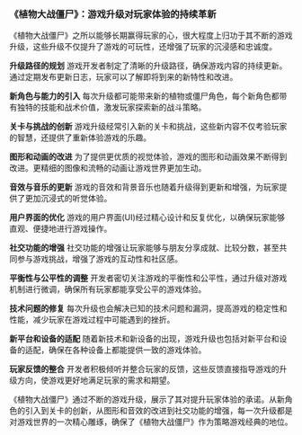 ### 《植物大战僵尸》：游戏升级对玩家体验的持续革新

《植物大战僵尸》之所以能够长期赢得玩家的心，很大程度上归功于其不断的游戏升级，这些升级不仅提升了游戏的可玩性，还增强了玩家的沉浸感和忠诚度。

**升级路径的规划**
游戏开发者制定了清晰的升级路径，确保游戏内容的持续更新。通过定期发布更新日志，玩家可以了解即将到来的新特性和改进。

**新角色与能力的引入**
每次升级都可能带来新的植物或僵尸角色，每个新角色都带有独特的技能和战术价值，激发玩家探索新的战斗策略。

**关卡与挑战的创新**
游戏升级经常引入新的关卡和挑战，这些新内容不仅考验玩家的智慧，还提供了重新体验游戏的乐趣。

**图形和动画的改进**
为了提供更优质的视觉体验，游戏的图形和动画效果不断得到改进。更精细的图像和流畅的动画让游戏世界更加生动。

**音效与音乐的更新**
游戏的音效和背景音乐也随着升级得到更新和增强，为玩家提供了更加沉浸式的听觉体验。

**用户界面的优化**
游戏的用户界面(UI)经过精心设计和反复优化，以确保玩家能够直观、便捷地进行游戏操作。

**社交功能的增强**
社交功能的增强让玩家能够与朋友分享成就、比较分数，甚至共同参与游戏挑战，增强了游戏的互动性和社区感。

**平衡性与公平性的调整**
开发者密切关注游戏的平衡性和公平性，通过升级对游戏机制进行微调，确保所有玩家都能享受公平的游戏体验。

**技术问题的修复**
每次升级也会解决已知的技术问题和漏洞，提高游戏的稳定性和性能，减少玩家在游戏过程中可能遇到的挫折。

**新平台和设备的适配**
随着新技术和新设备的出现，游戏升级也包括对新平台和设备的适配，确保在各种设备上都能提供一致的游戏体验。

**玩家反馈的整合**
开发者积极倾听并整合玩家的反馈，这些反馈直接指导游戏的升级方向，使游戏更好地满足玩家的需求和期望。

《植物大战僵尸》通过不断的游戏升级，展示了其对提升玩家体验的承诺。从新角色的引入到关卡的创新，从图形和音效的改进到社交功能的增强，每一次升级都是对游戏世界的一次精心雕琢，确保了《植物大战僵尸》作为策略游戏经典的地位。